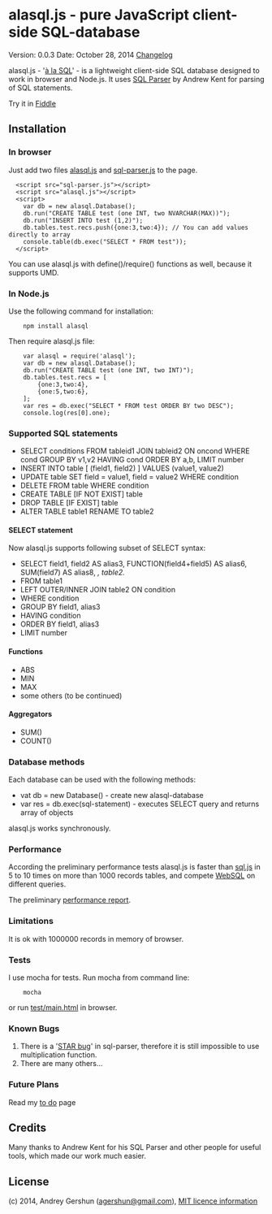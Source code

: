 # alasql.js - pure JavaScript client-side SQL-database 

Version: 0.0.3 Date: October 28, 2014 [Changelog](CHANGELOG.md) 

alasql.js - '[à la SQL](http://en.wiktionary.org/wiki/%C3%A0_la)' - is a lightweight client-side SQL database designed to work in browser and Node.js. It uses [SQL Parser](https://github.com/forward/sql-parser) by Andrew Kent for parsing of SQL statements.

Try it in [Fiddle](http://jsfiddle.net/agershun/38hj2uwy/3/)

## Installation

### In browser

Just add two files [alasql.js](lib/alasql.js) and [sql-parser.js](lib/sql-parser.js) to the page.

```
  <script src="sql-parser.js"></script>
  <script src="alasql.js"></script>	
  <script>
    var db = new alasql.Database();
    db.run("CREATE TABLE test (one INT, two NVARCHAR(MAX))");
    db.run("INSERT INTO test (1,2)");
    db.tables.test.recs.push({one:3,two:4}); // You can add values directly to array
    console.table(db.exec("SELECT * FROM test"));
  </script>

```

You can use alasql.js with define()/require() functions as well, because it supports UMD.

### In Node.js

Use the following command for installation:
```
    npm install alasql
```
Then require alasql.js file:

```
    var alasql = require('alasql');
    var db = new alasql.Database();
    db.run("CREATE TABLE test (one INT, two INT)");
    db.tables.test.recs = [
        {one:3,two:4},
        {one:5,two:6},
    ];
    var res = db.exec("SELECT * FROM test ORDER BY two DESC");
    console.log(res[0].one);

```

### Supported SQL statements

* SELECT conditions FROM tableid1 JOIN tableid2 ON oncond WHERE cond GROUP BY v1,v2 HAVING cond ORDER BY a,b, LIMIT number
* INSERT INTO table \[ (field1, field2) \] VALUES (value1, value2)
* UPDATE table SET field = value1, field = value2 WHERE condition 
* DELETE FROM table WHERE condition 
* CREATE TABLE \[IF NOT EXIST\] table
* DROP TABLE \[IF EXIST\] table
* ALTER TABLE table1 RENAME TO table2


#### SELECT statement

Now alasql.js supports following subset of SELECT syntax:

* SELECT field1, field2 AS alias3, FUNCTION(field4+field5) AS alias6, SUM(field7) AS alias8, *, table2.*
* FROM table1
* LEFT OUTER/INNER JOIN table2 ON condition
* WHERE condition
* GROUP BY field1, alias3
* HAVING condition
* ORDER BY field1, alias3
* LIMIT number

#### Functions

* ABS
* MIN
* MAX
* some others (to be continued)

#### Aggregators

* SUM()
* COUNT() 

### Database methods

Each database can be used with the following methods:

* vat db = new Database() - create new alasql-database
* var res = db.exec(sql-statement) - executes SELECT query and returns array of objects 

alasql.js works synchronously.

### Performance

According the preliminary performance tests alasql.js is faster than [sql.js]() in 5 to 10 times on more than 1000 records tables, and compete [WebSQL]() on different queries. 

The preliminary [performance report](PERFORMANCE.md).

### Limitations

It is ok with 1000000 records in memory of browser. 

### Tests

I use mocha for tests. Run mocha from command line:

```
    mocha
```
or run [test/main.html](test/main.html) in browser.


### Known Bugs

1. There is a '[STAR bug](https://github.com/forward/sql-parser/issues/6)' in sql-parser, therefore
it is still impossible to use multiplication function.
2. There are many others... 

### Future Plans

Read my [to do](TODO.md) page

## Credits

Many thanks to Andrew Kent for his SQL Parser and other people for useful tools, which made our work much easier.

## License

(c) 2014, Andrey Gershun (agershun@gmail.com), [MIT licence information](LICENSE)

